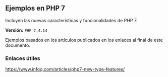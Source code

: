## Ejemplos en PHP 7

Incluyen las nuevas características y funcionalidades de PHP 7.

**Versión:** `PHP 7.4.14`

Ejemplos basados en los artículos publicados en los enlaces
 al final de este documento.

### Enlaces útiles

https://www.infoq.com/articles/php7-new-type-features/
